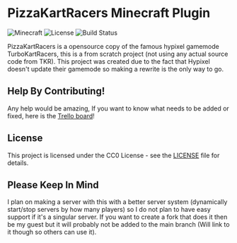 # PizzaKartRacers Minecraft Plugin

![Minecraft](https://img.shields.io/badge/Minecraft-1.20.4-brightgreen)
![License](https://img.shields.io/badge/License-CC0-blue.svg)
![Build Status](https://img.shields.io/badge/Build-Passing-brightgreen)

PizzaKartRacers is a opensource copy of the famous hypixel gamemode TurboKartRacers, this is a from scratch project (not using any actual source code from TKR). This project was created due to the fact that Hypixel doesn't update their gamemode so making a rewrite is the only way to go.

## Help By Contributing!

Any help would be amazing, If you want to know what needs to be added or fixed, here is the [Trello board](https://trello.com/b/ntrrAWuQ/pizzakartracers)!
## License

This project is licensed under the CC0 License - see the [LICENSE](LICENSE) file for details.

## Please Keep In Mind

I plan on making a server with this with a better server system (dynamically start/stop servers by how many players) so I do not plan to have easy support if it's a singular server. If you want to create a fork that does it then be my guest but it will probably not be added to the main branch (Will link to it though so others can use it).

